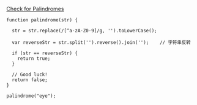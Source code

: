 [Check for Palindromes](https://www.freecodecamp.com/challenges/check-for-palindromes)

    function palindrome(str) {
    
      str = str.replace(/[^a-zA-Z0-9]/g, '').toLowerCase();
        
      var reverseStr = str.split('').reverse().join('');    // 字符串反转
      
      if (str == reverseStr) {
        return true;
      } 
      
      // Good luck!
      return false;
    }
    
    palindrome("eye");


